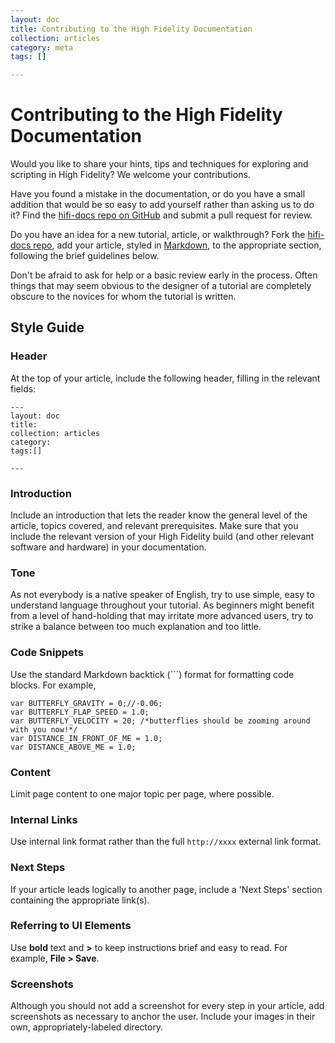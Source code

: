 ```yaml
---
layout: doc
title: Contributing to the High Fidelity Documentation
collection: articles
category: meta
tags: []

---
```


# Contributing to the High Fidelity Documentation

Would you like to share your hints, tips and techniques for exploring and scripting in High Fidelity? We welcome your contributions. 

Have you found a mistake in the documentation, or do you have a small addition that would be so easy to add yourself rather than asking us to do it? Find the [hifi-docs repo on GitHub](https://github.com/highfidelity/hifi-docs) and submit a pull request for review. 

Do you have an idea for a new tutorial, article, or walkthrough? Fork the [hifi-docs repo](https://github.com/highfidelity/hifi-docs), add your article, styled in [Markdown](https://github.com/adam-p/markdown-here/wiki/Markdown-Cheatsheet), to the appropriate section, following the brief guidelines below. 

Don't be afraid to ask for help or a basic review early in the process. Often things that may seem obvious to the designer of a tutorial are completely obscure to the novices for whom the tutorial is written. 

## Style Guide

### Header

At the top of your article, include the following header, filling in the relevant fields:

```
---
layout: doc
title: 
collection: articles
category: 
tags:[]

---
```

### Introduction

Include an introduction that lets the reader know the general level of the article, topics covered, and relevant prerequisites. Make sure that you include the relevant version of your High Fidelity build (and other relevant software and hardware) in your documentation. 

### Tone

As not everybody is a native speaker of English, try to use simple, easy to understand language throughout your tutorial. As beginners might benefit from a level of hand-holding that may irritate more advanced users, try to strike a balance between too much explanation and too little.  

### Code Snippets

Use the standard Markdown backtick (```) format for formatting code blocks. For example, 

```
var BUTTERFLY_GRAVITY = 0;//-0.06;
var BUTTERFLY_FLAP_SPEED = 1.0;
var BUTTERFLY_VELOCITY = 20; /*butterflies should be zooming around with you now!*/
var DISTANCE_IN_FRONT_OF_ME = 1.0;
var DISTANCE_ABOVE_ME = 1.0;

```

### Content

Limit page content to one major topic per page, where possible.

### Internal Links

Use internal link format rather than the full `http://xxxx` external link format.

### Next Steps

If your article leads logically to another page, include a 'Next Steps' section containing the appropriate link(s).

### Referring to UI Elements

Use **bold** text and **>** to keep instructions brief and easy to read. For example, **File > Save**.


### Screenshots

Although you should not add a screenshot for every step in your article, add screenshots as necessary to anchor the user.
Include your images in their own, appropriately-labeled directory.